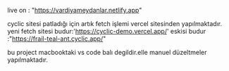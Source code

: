 live on : "https://vardiyameydanlar.netlify.app"

cyclic sitesi patladığı için artık fetch işlemi vercel sitesinden yapılmaktadır.
yeni fetch sitesi budur:'https://cyclic-demo.vercel.app/'
eskisi budur :"https://frail-teal-ant.cyclic.app/"

bu project macbooktaki vs code balı degildir.elle manuel düzeltmeler yapılmaktadır.


